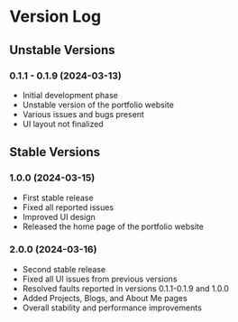 # Version Log

## Unstable Versions

### 0.1.1 - 0.1.9 (2024-03-13)
- Initial development phase
- Unstable version of the portfolio website
- Various issues and bugs present
- UI layout not finalized

## Stable Versions

### 1.0.0 (2024-03-15)
- First stable release
- Fixed all reported issues
- Improved UI design
- Released the home page of the portfolio website

### 2.0.0 (2024-03-16)
- Second stable release
- Fixed all UI issues from previous versions
- Resolved faults reported in versions 0.1.1-0.1.9 and 1.0.0
- Added Projects, Blogs, and About Me pages
- Overall stability and performance improvements
